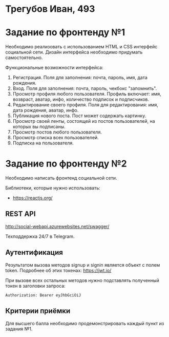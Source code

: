 ﻿# Трегубов Иван, 493
# Задание по фронтенду №1

Необходимо реализовать с использованием HTML и CSS интерфейс социальной сети.
Дизайн интерфейса необходимо придумать самостоятельно.

Функциональные возможности интерфейса:
1. Регистрация. Поля для заполнения: почта, пароль, имя, дата рождения.
2. Вход. Поля для заполнения: почта, пароль, чекбокс "запомнить".
3. Просмотр профиля любого пользователя. Профиль включает: имя, возвраст, аватар, инфо, количество подписок и подписчиков.
4. Редактирование своего профиля. Поля для редактирования: имя, дата рождения, аватар, инфо.
5. Публикация нового поста. Пост может содержать картинку.
6. Просмотр своей ленты, состоящей из постов пользователей, на которых вы подписаны.
7. Просмотр постов любого пользователя.
8. Просмотр списка всех пользователей.
9. Подписка на пользователя.



# Задание по фронтенду №2

Необходимо написать фронтенд социальной сети.

Библиотеки, которые нужно использовать:
* https://reactjs.org/

## REST API

http://social-webapi.azurewebsites.net/swagger/

Техподдержка 24/7 в Telegram.

## Аутентификация

Результатом вызова методов signup и signin является объект с полем token.
Подробнее об этих токенах: https://jwt.io/

При вызове всех остальных методов нужно подставлять полученный токен в заголовки запроса:
```
Authorization: Bearer eyJhbGciOiJ
```

## Критерии приёмки

Для высшего балла необходимо продемонстрировать каждый пункт из задания №1.
